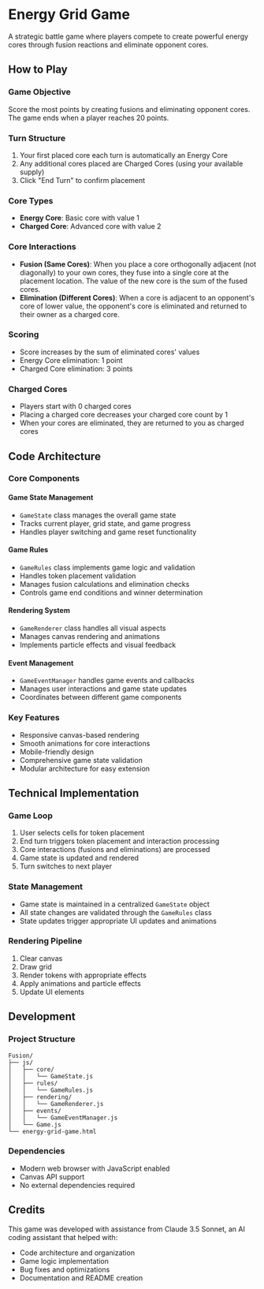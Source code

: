 # Energy Grid Game

A strategic battle game where players compete to create powerful energy cores through fusion reactions and eliminate opponent cores.

## How to Play

### Game Objective
Score the most points by creating fusions and eliminating opponent cores. The game ends when a player reaches 20 points.

### Turn Structure
1. Your first placed core each turn is automatically an Energy Core
2. Any additional cores placed are Charged Cores (using your available supply)
3. Click "End Turn" to confirm placement

### Core Types
- **Energy Core**: Basic core with value 1
- **Charged Core**: Advanced core with value 2

### Core Interactions
- **Fusion (Same Cores)**: When you place a core orthogonally adjacent (not diagonally) to your own cores, they fuse into a single core at the placement location. The value of the new core is the sum of the fused cores.
- **Elimination (Different Cores)**: When a core is adjacent to an opponent's core of lower value, the opponent's core is eliminated and returned to their owner as a charged core.

### Scoring
- Score increases by the sum of eliminated cores' values
- Energy Core elimination: 1 point
- Charged Core elimination: 3 points

### Charged Cores
- Players start with 0 charged cores
- Placing a charged core decreases your charged core count by 1
- When your cores are eliminated, they are returned to you as charged cores

## Code Architecture

### Core Components

#### Game State Management
- `GameState` class manages the overall game state
- Tracks current player, grid state, and game progress
- Handles player switching and game reset functionality

#### Game Rules
- `GameRules` class implements game logic and validation
- Handles token placement validation
- Manages fusion calculations and elimination checks
- Controls game end conditions and winner determination

#### Rendering System
- `GameRenderer` class handles all visual aspects
- Manages canvas rendering and animations
- Implements particle effects and visual feedback

#### Event Management
- `GameEventManager` handles game events and callbacks
- Manages user interactions and game state updates
- Coordinates between different game components

### Key Features
- Responsive canvas-based rendering
- Smooth animations for core interactions
- Mobile-friendly design
- Comprehensive game state validation
- Modular architecture for easy extension

## Technical Implementation

### Game Loop
1. User selects cells for token placement
2. End turn triggers token placement and interaction processing
3. Core interactions (fusions and eliminations) are processed
4. Game state is updated and rendered
5. Turn switches to next player

### State Management
- Game state is maintained in a centralized `GameState` object
- All state changes are validated through the `GameRules` class
- State updates trigger appropriate UI updates and animations

### Rendering Pipeline
1. Clear canvas
2. Draw grid
3. Render tokens with appropriate effects
4. Apply animations and particle effects
5. Update UI elements

## Development

### Project Structure
```
Fusion/
├── js/
│   ├── core/
│   │   └── GameState.js
│   ├── rules/
│   │   └── GameRules.js
│   ├── rendering/
│   │   └── GameRenderer.js
│   ├── events/
│   │   └── GameEventManager.js
│   └── Game.js
└── energy-grid-game.html
```

### Dependencies
- Modern web browser with JavaScript enabled
- Canvas API support
- No external dependencies required

## Credits

This game was developed with assistance from Claude 3.5 Sonnet, an AI coding assistant that helped with:
- Code architecture and organization
- Game logic implementation
- Bug fixes and optimizations
- Documentation and README creation 